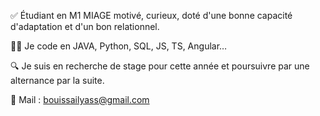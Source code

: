 ✅  Étudiant en M1 MIAGE motivé, curieux, doté d'une bonne capacité d'adaptation et d'un bon relationnel.

👨‍💻 Je code en JAVA, Python, SQL, JS, TS, Angular…

🔍 Je suis en recherche de stage pour cette année et poursuivre par une alternance par la suite.

📇 Mail : bouissailyass@gmail.com

<!---
l3miage-bouissai/l3miage-bouissai is a ✨ special ✨ repository because its `README.md` (this file) appears on your GitHub profile.
You can click the Preview link to take a look at your changes.
--->
